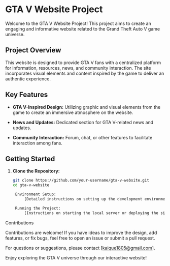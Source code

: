 # GTA V Website Project

Welcome to the GTA V Website Project! This project aims to create an engaging and informative website related to the Grand Theft Auto V game universe.

## Project Overview

This website is designed to provide GTA V fans with a centralized platform for information, resources, news, and community interaction. The site incorporates visual elements and content inspired by the game to deliver an authentic experience.

## Key Features

- **GTA V-Inspired Design:** Utilizing graphic and visual elements from the game to create an immersive atmosphere on the website.

- **News and Updates:** Dedicated section for GTA V-related news and updates.

- **Community Interaction:** Forum, chat, or other features to facilitate interaction among fans.

## Getting Started

1. **Clone the Repository:**
   ```bash
   git clone https://github.com/your-username/gta-v-website.git
   cd gta-v-website

    Environment Setup:
        [Detailed instructions on setting up the development environment.]

    Running the Project:
        [Instructions on starting the local server or deploying the site.]

Contributions

Contributions are welcome! If you have ideas to improve the design, add features, or fix bugs, feel free to open an issue or submit a pull request.

For questions or suggestions, please contact [kaique1805@gmail.com].

Enjoy exploring the GTA V universe through our interactive website!
